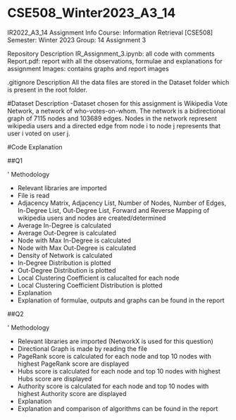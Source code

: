 # CSE508_Winter2023_A3_14

IR2022_A3_14
Assignment Info
Course: Information Retrieval [CSE508]
Semester: Winter 2023
Group: 14
Assignment 3

Repository Description
IR_Assignment_3.ipynb: all code with comments
Report.pdf: report with all the observations, formulae and explanations for assignment
Images: contains graphs and report images

.gitignore Description
All the data files are stored in the Dataset folder which is present in the root folder.

#Dataset Description
-Dataset chosen for this assignment is Wikipedia Vote Network, a network of who-votes-on-whom. The network is a bidirectional graph of 7115 nodes and 103689 edges. Nodes in the network represent wikipedia users and a directed edge from node i to node j represents that user i voted on user j.

#Code Explanation

##Q1

' Methodology

- Relevant libraries are imported
- File is read
- Adjacency Matrix, Adjacency List, Number of Nodes, Number of Edges, In-Degree List, Out-Degree List, Forward and Reverse Mapping of wikipedia users and nodes are created/determined
- Average In-Degree is calculated
- Average Out-Degree is calculated
- Node with Max In-Degree is calculated
- Node with Max Out-Degree is calculated
- Density of Network is calculated
- In-Degree Distribution is plotted
- Out-Degree Distribution is plotted
- Local Clustering Coefficient is calucalted for each node
- Local Clustering Coefficient Distribution is plotted
- Explanation
- Explanation of formulae, outputs and graphs can be found in the report

##Q2

' Methodology

- Relevant libraries are imported (NetworkX is used for this question)
- Directional Graph is made by reading the file
- PageRank score is calculated for each node and top 10 nodes with highest PageRank score are displayed
- Hubs score is calculated for each node and top 10 nodes with highest Hubs score are displayed
- Authority score is calculated for each node and top 10 nodes with highest Authority score are displayed
- Explanation
- Explanation and comparison of algorithms can be found in the report

